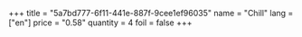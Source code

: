 +++
title = "5a7bd777-6f11-441e-887f-9cee1ef96035"
name = "Chill"
lang = ["en"]
price = "0.58"
quantity = 4
foil = false
+++
